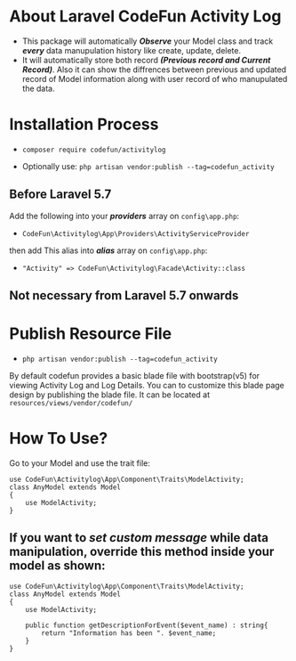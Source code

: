 # About Laravel CodeFun Activity Log

* This package will automatically _**Observe**_ your Model class and track _**every**_ data manupulation history like create, update, delete.
* It will automatically store both record _**(Previous record and Current Record)**_. Also it can show the diffrences between previous and updated record of Model information along with user record of who manupulated the data.

# Installation Process

* ```composer require codefun/activitylog```

* Optionally use: ```php artisan vendor:publish --tag=codefun_activity``` 

## Before Laravel 5.7 

Add the following into your _**providers**_ array on ```config\app.php```:

* ```CodeFun\Activitylog\App\Providers\ActivityServiceProvider```

then add This alias into _**alias**_ array on ```config\app.php```:

* ```"Activity" => CodeFun\Activitylog\Facade\Activity::class```

## Not necessary from Laravel 5.7 onwards

# Publish Resource File

* ```php artisan vendor:publish --tag=codefun_activity``` 

By default codefun provides a basic blade file with bootstrap(v5) for viewing Activity Log and Log Details. 
You can to customize this blade page design by publishing the blade file.
It can be located at ```resources/views/vendor/codefun/```

# How To Use?

Go to your Model and use the trait file: 
```
use CodeFun\Activitylog\App\Component\Traits\ModelActivity;
class AnyModel extends Model
{
    use ModelActivity;
}
```
## If you want to _**set custom message**_ while data manipulation, override this method inside your model as shown:
```
use CodeFun\Activitylog\App\Component\Traits\ModelActivity;
class AnyModel extends Model
{
    use ModelActivity;

    public function getDescriptionForEvent($event_name) : string{
        return "Information has been ". $event_name; 
    }
}
```


